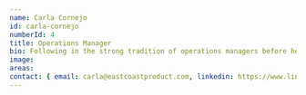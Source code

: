 ```yaml
---
name: Carla Cornejo
id: carla-cornejo
numberId: 4
title: Operations Manager
bio: Following in the strong tradition of operations managers before her, Carla does all the things.
image:
areas:
contact: { email: carla@eastcoastproduct.com, linkedin: https://www.linkedin.com/in/cornejocarla }
---
```

